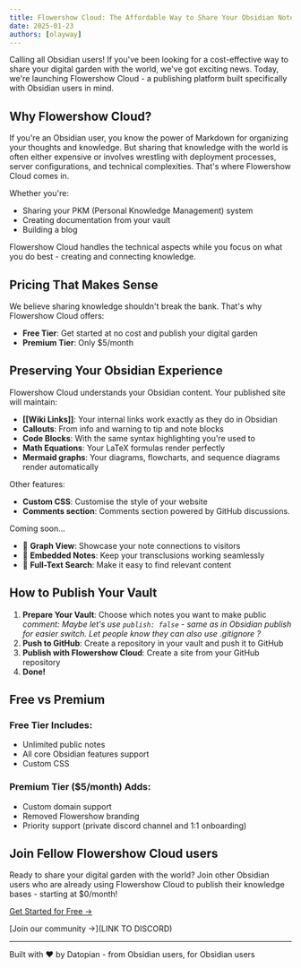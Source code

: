 ```yaml
---
title: Flowershow Cloud: The Affordable Way to Share Your Obsidian Notes with the World
date: 2025-01-23
authors: [olayway]
---
```


Calling all Obsidian users! If you've been looking for a cost-effective way to share your digital garden with the world, we've got exciting news. Today, we're launching Flowershow Cloud - a publishing platform built specifically with Obsidian users in mind.

## Why Flowershow Cloud?

If you're an Obsidian user, you know the power of Markdown for organizing your thoughts and knowledge. But sharing that knowledge with the world is often either expensive or involves wrestling with deployment processes, server configurations, and technical complexities. That's where Flowershow Cloud comes in.

Whether you're:

- Sharing your PKM (Personal Knowledge Management) system
- Creating documentation from your vault
- Building a blog

Flowershow Cloud handles the technical aspects while you focus on what you do best - creating and connecting knowledge.

## Pricing That Makes Sense

We believe sharing knowledge shouldn't break the bank. That's why Flowershow Cloud offers:

- **Free Tier**: Get started at no cost and publish your digital garden
- **Premium Tier**: Only $5/month

## Preserving Your Obsidian Experience

Flowershow Cloud understands your Obsidian content. Your published site will maintain:

- **[[Wiki Links]]**: Your internal links work exactly as they do in Obsidian
- **Callouts**: From info and warning to tip and note blocks
- **Code Blocks**: With the same syntax highlighting you're used to
- **Math Equations**: Your LaTeX formulas render perfectly
- **Mermaid graphs**: Your diagrams, flowcharts, and sequence diagrams render automatically

Other features:

- **Custom CSS**: Customise the style of your website
- **Comments section**: Comments section powered by GitHub discussions.

Coming soon...

- 🚧 **Graph View**: Showcase your note connections to visitors
- 🚧 **Embedded Notes**: Keep your transclusions working seamlessly
- 🚧 **Full-Text Search**: Make it easy to find relevant content

## How to Publish Your Vault

1. **Prepare Your Vault**: Choose which notes you want to make public _comment: Maybe let's use `publish: false` - same as in Obsidian publish for easier switch. Let people know they can also use .gitignore ?_
2. **Push to GitHub**: Create a repository in your vault and push it to GitHub
3. **Publish with Flowershow Cloud**: Create a site from your GitHub repository
4. **Done!**

## Free vs Premium

### Free Tier Includes:

- Unlimited public notes
- All core Obsidian features support
- Custom CSS

### Premium Tier ($5/month) Adds:

- Custom domain support
- Removed Flowershow branding
- Priority support (private discord channel and 1:1 onboarding)

## Join Fellow Flowershow Cloud users

Ready to share your digital garden with the world? Join other Obsidian users who are already using Flowershow Cloud to publish their knowledge bases - starting at $0/month!

[Get Started for Free →](https://cloud.flowershow.app/)

[Join our community →](LINK TO DISCORD)

---

Built with ❤️ by Datopian - from Obsidian users, for Obsidian users
